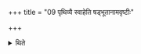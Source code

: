 +++
title = "09 पृथिव्यै स्वाहेति षड्भूतानामवृष्टीः"

+++

<details><summary>थिते</summary>

पृथिव्यै स्वाहेति षड्भूतानामवृष्टीः ९
</details>
